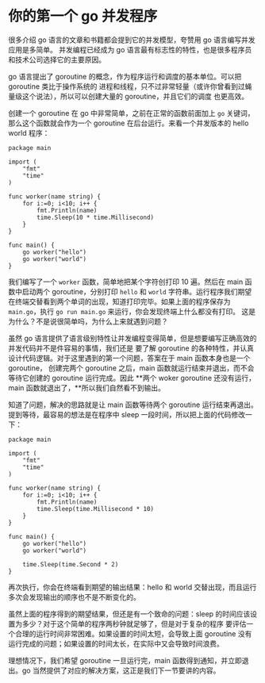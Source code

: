 # 你的第一个 go 并发程序

很多介绍 go 语言的文章和书籍都会提到它的并发模型，夸赞用 go 语言编写并发应用是多简单。
并发编程已经成为 go 语言最有标志性的特性，也是很多程序员和技术公司选择它的主要原因。

go 语言提出了 goroutine 的概念，作为程序运行和调度的基本单位。可以把 goroutine 类比于操作系统的
进程和线程，只不过非常轻量（或许你曾看到过蝇量级这个说法），所以可以创建大量的 goroutine，并且它们的调度
也更高效。

创建一个 goroutine 在 go 中非常简单，之前在正常的函数前面加上 `go` 关键词，那么这个函数就会作为一个 goroutine
在后台运行。来看一个并发版本的 hello world 程序：


```
package main

import (
    "fmt"
	"time"
)

func worker(name string) {
    for i:=0; i<10; i++ {
        fmt.Println(name)
		time.Sleep(10 * time.Millisecond)
    }
}

func main() {
    go worker("hello")
    go worker("world")
}
```

我们编写了一个 `worker` 函数，简单地把某个字符创打印 10 遍。然后在 main 函数中启动两个 goroutine，分别打印
 `hello` 和 `world` 字符串。运行程序我们期望在终端交替看到两个单词的出现，知道打印完毕。如果上面的程序保存为 `main.go`，执行 `go run main.go` 来运行，你会发现终端上什么都没有打印。
这是为什么？不是说很简单吗，为什么上来就遇到问题？

虽然 go 语言提供了语言级别特性让并发编程变得简单，但是想要编写正确高效的并发代码并不是件容易的事情，我们还是
要了解 goroutine 的各种特性，并认真设计代码逻辑。对于这里遇到的第一个问题，答案在于 main 函数本身也是一个 goroutine，
创建完两个 goroutine 之后，main 函数就运行结束并退出，而不会等待它创建的 goroutine 运行完成。因此 **两个 woker goroutine 还没有运行，main 函数就退出了，**所以我们自然看不到输出。

知道了问题，解决的思路就是让 main 函数等待两个 goroutine 运行结束再退出。提到等待，最容易的想法是在程序中 sleep 一段时间，所以把上面的代码修改一下：

```
package main

import (
    "fmt"
    "time"
)

func worker(name string) {
    for i:=0; i<10; i++ {
        fmt.Println(name)
        time.Sleep(time.Millisecond * 10)
    }
}

func main() {
    go worker("hello")
    go worker("world")

    time.Sleep(time.Second * 2)
}
```

再次执行，你会在终端看到期望的输出结果：hello 和 world 交替出现，而且运行多次会发现输出的顺序也不是不断变化的。

虽然上面的程序得到的期望结果，但还是有一个致命的问题：sleep 的时间应该设置为多少？对于这个简单的程序两秒钟就足够了，但是对于复杂的程序
要评估一个合理的运行时间非常困难。如果设置的时间太短，会导致上面 goroutine 没有运行完成的问题；如果设置的时间太长，在实际中又会导致时间浪费。

理想情况下，我们希望 goroutine 一旦运行完，main 函数得到通知，并立即退出。go 当然提供了对应的解决方案，这正是我们下一节要讲的内容。

